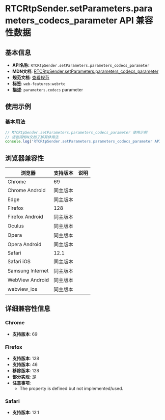 # RTCRtpSender.setParameters.parameters_codecs_parameter API 兼容性数据

## 基本信息

- **API名称**: `RTCRtpSender.setParameters.parameters_codecs_parameter`
- **MDN文档**: [RTCRtpSender.setParameters.parameters_codecs_parameter](https://developer.mozilla.org/docs/Web/API/RTCRtpSender/setParameters#codecs)
- **规范文档**: [查看规范](https://w3c.github.io/webrtc-pc/#dom-rtcrtpparameters-codecs)
- **标签**: `web-features:webrtc`
- **描述**: `parameters.codecs` parameter

## 使用示例

### 基本用法

```javascript
// RTCRtpSender.setParameters.parameters_codecs_parameter 使用示例
// 请查阅MDN文档了解具体用法
console.log('RTCRtpSender.setParameters.parameters_codecs_parameter API');
```

## 浏览器兼容性

| 浏览器 | 支持版本 | 说明 |
|--------|----------|------|
| Chrome | 69 |  |
| Chrome Android | 同主版本 |  |
| Edge | 同主版本 |  |
| Firefox | 128 |  |
| Firefox Android | 同主版本 |  |
| Oculus | 同主版本 |  |
| Opera | 同主版本 |  |
| Opera Android | 同主版本 |  |
| Safari | 12.1 |  |
| Safari iOS | 同主版本 |  |
| Samsung Internet | 同主版本 |  |
| WebView Android | 同主版本 |  |
| webview_ios | 同主版本 |  |

## 详细兼容性信息

### Chrome

- **支持版本**: 69

### Firefox

- **支持版本**: 128
- **支持版本**: 46
- **移除版本**: 128
- **部分实现**: 是
- **注意事项**:
  - The property is defined but not implemented/used.

### Safari

- **支持版本**: 12.1

